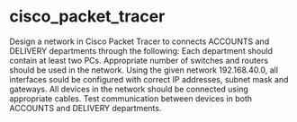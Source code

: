 # cisco_packet_tracer
Design a network in Cisco Packet Tracer to connects ACCOUNTS and DELIVERY departments through the following:
Each department should contain at least two PCs.
Appropriate number of switches and routers should be used in the network.
Using the given network 192.168.40.0, all interfaces sould be configured with correct IP addresses, subnet mask and gateways.
All devices in the network should be connected using appropriate cables.
Test communication between devices in both ACCOUNTS and DELIVERY departments.
